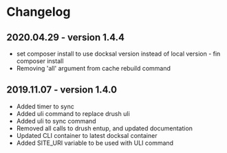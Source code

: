 # Changelog

## 2020.04.29 - version 1.4.4
* set composer install to use docksal version instead of local version - fin composer install
* Removing 'all' argument from cache rebuild command

## 2019.11.07 - version 1.4.0
* Added timer to sync
* Added uli command to replace drush uli 
* Added uli to sync command
* Removed all calls to drush entup, and updated documentation
* Updated CLI container to latest docksal container
* Added SITE_URI variable to be used with ULI command